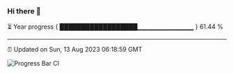 ### Hi there 👋

⏳ Year progress { ██████████████████▁▁▁▁▁▁▁▁▁▁▁▁ } 61.44 %

---

⏰ Updated on Sun, 13 Aug 2023 06:18:59 GMT

![Progress Bar CI](https://github.com/ZhaoGui/ZhaoGui/workflows/Progress%20Bar%20CI/badge.svg)
